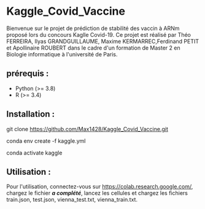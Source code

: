 # Kaggle_Covid_Vaccine

Bienvenue sur le projet de prédiction de stabilité des vaccin à ARNm proposé lors du concours Kaglle Covid-19. 
Ce projet est réalisé par Théo FERREIRA, Ilyas GRANDGUILLAUME, Maxime KERMARREC,Ferdinand PETIT et Apollinaire ROUBERT dans le cadre d'un formation de Master 2 en Biologie informatique à l'université de Paris. 

## prérequis :

- Python (>= 3.8)
- R (>= 3.4)

## Installation :

git clone https://github.com/Max1428/Kaggle_Covid_Vaccine.git

conda env create -f kaggle.yml

conda activate kaggle

## Utilisation :

Pour l'utilisation, connectez-vous sur https://colab.research.google.com/, chargez le fichier ***a complété***, lancez les cellules et chargez les fichiers train.json, test.json, vienna_test.txt, vienna_train.txt.

